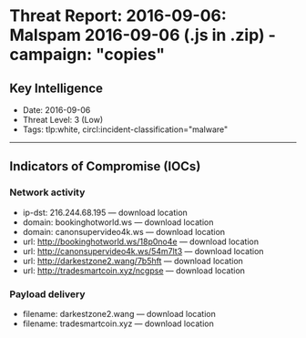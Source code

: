 # Threat Report: 2016-09-06: Malspam 2016-09-06 (.js in .zip) - campaign: "copies"


## Key Intelligence
* Date: 2016-09-06
* Threat Level: 3 (Low)
* Tags: tlp:white, circl:incident-classification="malware"

---

## Indicators of Compromise (IOCs)
### Network activity
* ip-dst: 216.244.68.195 — download location
* domain: bookinghotworld.ws — download location
* domain: canonsupervideo4k.ws — download location
* url: http://bookinghotworld.ws/18p0no4e — download location
* url: http://canonsupervideo4k.ws/54m7lt3 — download location
* url: http://darkestzone2.wang/7b5hft — download location
* url: http://tradesmartcoin.xyz/ncgpse — download location

### Payload delivery
* filename: darkestzone2.wang — download location
* filename: tradesmartcoin.xyz — download location

